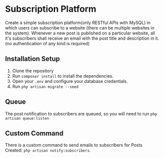 # Subscription Platform
Create a simple subscription platform(only RESTful APIs with MySQL) in which users can subscribe to a website (there can be multiple websites in the system). Whenever a new post is published on a particular website, all it's subscribers shall receive an email with the post title and description in it. (no authentication of any kind is required)

## Installation Setup
1. Clone the repository
2. Run `composer install` to install the dependencies.
3. Open your `.env` and configure your database credentials.
4. Run `php artisan migrate --seed`



## Queue
The post notification to subscribers are queued, so you will need to run `php artisan queue:listen`

## Custom Command
There is a custom command to send emails to subscribers for Posts Created: `php artisan notify:subscribers`.

